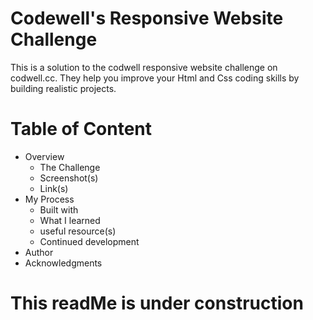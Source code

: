 # Codewell's Responsive Website Challenge

<p>This is a solution to the codwell responsive website challenge on codwell.cc. They help you improve your Html and Css coding skills by building realistic projects.</p>
<h1>Table of Content</h1>

<ul>
  <li>Overview
    <ul>
      <li>The Challenge</li>
      <li>Screenshot(s)</li>
      <li>Link(s)</li>
    </ul>
  </li>
  <li>My Process
    <ul>
      <li>Built with</li>
      <li>What I learned</li>
      <li>useful resource(s)</li>
      <li>Continued development</li>
    </ul>
  </li>
  <li>Author</li>
  <li>Acknowledgments</li>
</ul>

# This readMe is under construction
